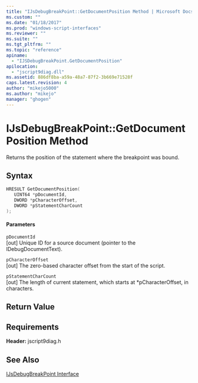 ```yaml
---
title: "IJsDebugBreakPoint::GetDocumentPosition Method | Microsoft Docs"
ms.custom: ""
ms.date: "01/18/2017"
ms.prod: "windows-script-interfaces"
ms.reviewer: ""
ms.suite: ""
ms.tgt_pltfrm: ""
ms.topic: "reference"
apiname: 
  - "IJSDebugBreakPoint.GetDocumentPosition"
apilocation: 
  - "jscript9diag.dll"
ms.assetid: 886df8ba-a59a-48a7-87f2-3b669e71528f
caps.latest.revision: 4
author: "mikejo5000"
ms.author: "mikejo"
manager: "ghogen"
---
```

# IJsDebugBreakPoint::GetDocumentPosition Method
Returns the position of the statement where the breakpoint was bound.  
  
## Syntax  
  
```cpp
HRESULT GetDocumentPosition(  
   UINT64 *pDocumentId,  
   DWORD *pCharacterOffset,  
   DWORD *pStatementCharCount  
);  
```  
  
#### Parameters  
 `pDocumentId`  
 [out] Unique ID for a source document (pointer to the IDebugDocumentText).  
  
 `pCharacterOffset`  
 [out] The zero-based character offset from the start of the script.  
  
 `pStatementCharCount`  
 [out] The length of current statement, which starts at *pCharacterOffset, in characters.  
  
## Return Value  
  
## Requirements  
 **Header:** jscript9diag.h  
  
## See Also  
 [IJsDebugBreakPoint Interface](../../winscript/reference/ijsdebugbreakpoint-interface.md)